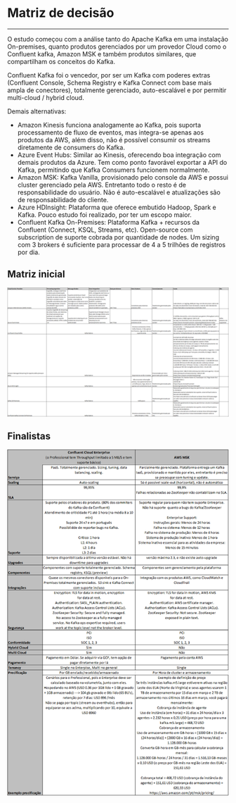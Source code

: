 # Matriz de decisão

---

O estudo começou com a análise tanto do Apache Kafka em uma instalação On-premises, quanto produtos gerenciados por um provedor Cloud como o Confluent kafka, Amazon MSK e também produtos similares, que compartilham os conceitos do Kafka.

Confluent Kafka foi o vencedor, por ser um Kafka com poderes extras (Confluent Console, Schema Registry e Kafka Connect com base mais ampla de conectores), totalmente gerenciado, auto-escalável e por permitir multi-cloud / hybrid cloud.

Demais alternativas:

- Amazon Kinesis funciona analogamente ao Kafka, pois suporta processamento de fluxo de eventos, mas integra-se apenas aos produtos da AWS, além disso, não é possível consumir os streams diretamente de consumers do Kafka.
- Azure Event Hubs: Similar ao Kinesis, oferecendo boa integração com demais produtos da Azure. Tem como ponto favorável exportar a API do Kafka, permitindo que Kafka Consumers funcionem normalmente.
- Amazon MSK: Kafka Vanilla, provisionado pelo console da AWS e possui cluster gerenciado pela AWS. Entretanto todo o resto é de responsabilidade do usuário. Não é auto-escalável e atualizações são de responsabilidade do cliente.
- Azure HDInsight: Plataforma que oferece embutido Hadoop, Spark e Kafka. Pouco estudo foi realizado, por ter um escopo maior.
- Confluent Kafka On-Premises: Plataforma Kafka + recursos da Confluent (Connect, KSQL, Streams, etc). Open-source com subscription de suporte cobrada por quantidade de nodes. Um sizing com 3 brokers é suficiente para processar de 4 a 5 trilhões de registros por dia.

## Matriz inicial

![image.png](arquivos/image-57971322-0ed5-4eee-8e48-2e5398d43276.png)

## Finalistas

![image.png](arquivos/image-4201e6c6-7bc5-48df-9ac5-6fe284e879da.png)
